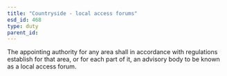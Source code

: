 ```yaml
---
title: "Countryside - local access forums"
esd_id: 468
type: duty
parent_id:  
---
```


The appointing authority for any area shall in accordance with regulations establish for that area, or for each part of it, an advisory body to be known as a local access forum.

